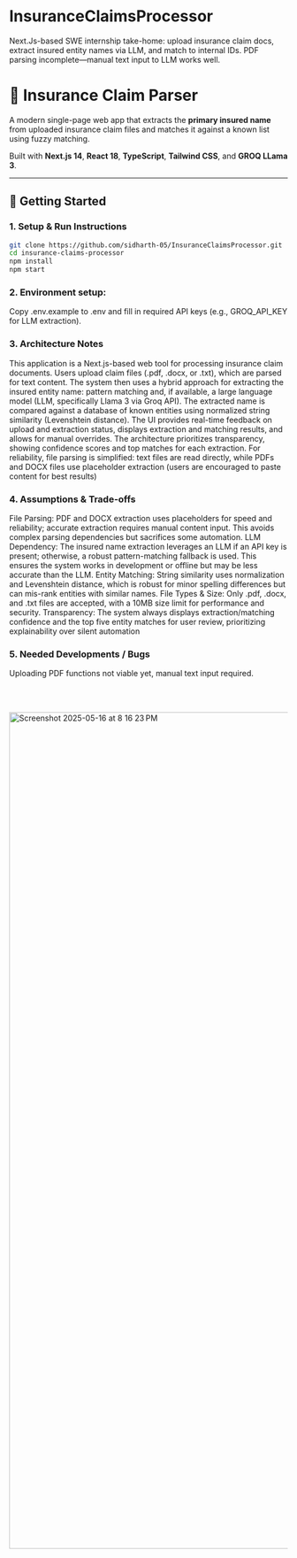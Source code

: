 # InsuranceClaimsProcessor
Next.Js-based SWE internship take-home: upload insurance claim docs, extract insured entity names via LLM, and match to internal IDs. PDF parsing incomplete—manual text input to LLM works well.

# 🧾 Insurance Claim Parser

A modern single-page web app that extracts the **primary insured name** from uploaded insurance claim files and matches it against a known list using fuzzy matching.

Built with **Next.js 14**, **React 18**, **TypeScript**, **Tailwind CSS**, and **GROQ LLama 3**.

---

## 🚀 Getting Started

### 1. Setup & Run Instructions


```bash
git clone https://github.com/sidharth-05/InsuranceClaimsProcessor.git
cd insurance-claims-processor
npm install
npm start
```


### 2. Environment setup:
Copy .env.example to .env and fill in required API keys (e.g., GROQ_API_KEY for LLM extraction).

### 3. Architecture Notes
This application is a Next.js-based web tool for processing insurance claim documents. Users upload claim files (.pdf, .docx, or .txt), which are parsed for text content. The system then uses a hybrid approach for extracting the insured entity name: pattern matching and, if available, a large language model (LLM, specifically Llama 3 via Groq API). The extracted name is compared against a database of known entities using normalized string similarity (Levenshtein distance).
The UI provides real-time feedback on upload and extraction status, displays extraction and matching results, and allows for manual overrides. The architecture prioritizes transparency, showing confidence scores and top matches for each extraction. For reliability, file parsing is simplified: text files are read directly, while PDFs and DOCX files use placeholder extraction (users are encouraged to paste content for best results)

### 4. Assumptions & Trade-offs
File Parsing: PDF and DOCX extraction uses placeholders for speed and reliability; accurate extraction requires manual content input. This avoids complex parsing dependencies but sacrifices some automation.
LLM Dependency: The insured name extraction leverages an LLM if an API key is present; otherwise, a robust pattern-matching fallback is used. This ensures the system works in development or offline but may be less accurate than the LLM.
Entity Matching: String similarity uses normalization and Levenshtein distance, which is robust for minor spelling differences but can mis-rank entities with similar names.
File Types & Size: Only .pdf, .docx, and .txt files are accepted, with a 10MB size limit for performance and security.
Transparency: The system always displays extraction/matching confidence and the top five entity matches for user review, prioritizing explainability over silent automation

### 5. Needed Developments / Bugs
Uploading PDF functions not viable yet, manual text input required.

<br><br>

<img width="1512" alt="Screenshot 2025-05-16 at 8 16 23 PM" src="https://github.com/user-attachments/assets/07b5b29b-129a-4767-972c-c15d1743eb8b" />
